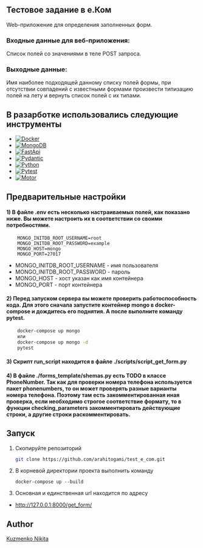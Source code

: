 
<!-- ABOUT THE PROJECT -->
## Тестовое задание в е.Ком

Web-приложение для определения заполненных форм.

### **Входные данные для веб-приложения:**
Список полей со значениями в теле POST запроса.
### **Выходные данные:**
Имя наиболее подходящей данному списку полей формы, при отсутствии совпадений с известными формами произвести типизацию полей на лету и вернуть список полей с их типами.


## В разарботке использовались следующие инструменты


* [![Docker][docker.com]][Docker-url]
* [![MongoDB][mongodb.com]][mongodb-url]
* [![FastApi][fastapi.tiangolo.com]][Fastapi-url]
* [![Pydantic][docs.pydantic.dev]][Pydantic-url]
* [![Python][Python.org]][Python-url]
* [![Pytest][docs.pytest.org]][Pytest-url]
* [![Motor][motor.io]][motor-url]

## Предварительные настройки

#### 1) В файле .env есть несколько настраиваемых полей, как показано ниже. Вы можете настроить их в соответствии со своими потребностями.
```
    MONGO_INITDB_ROOT_USERNAME=root
    MONGO_INITDB_ROOT_PASSWORD=example
    MONGO_HOST=mongo
    MONGO_PORT=27017
```
- MONGO_INITDB_ROOT_USERNAME - имя пользователя
- MONGO_INITDB_ROOT_PASSWORD - пароль
- MONGO_HOST - хост указан как имя контейнера
- MONGO_PORT - порт контейнера

#### 2) Перед запуском сервера вы можете проверить работоспособность кода. Для этого сначала запустите контейнер mongo в docker-compose и дождитесь его поднятия. А после выполните команду pytest.

```bash
    docker-compose up mongo
    или
    docker-compose up mongo -d
    pytest
```

#### 3) Скрипт run_script находится в файле ./scripts/script_get_form.py

#### 4) В файле ./forms_template/shemas.py есть TODO в классе PhoneNumber. Так как для проверки номера телефона используется пакет phonenumbers, то он может проверять разные варианты номера телефона. Поэтому там есть закомментированная иная проверка, если необходимо строгое соответствие формату, то в функции checking_parameters закомментировать действующие строки, а другие строки раскомментировать.


## Запуск
 

1. Скопируйте репозиторий
   ```bash
   git clone https://github.com/arahitogami/test_e_com.git
   ```
2. В корневой директории проекта выполнить команду
   ```
   docker-compose up --build
   ```
3. Основная и единственная url находится по адресу 

- <http://127.0.0.1:8000/get_form/>
  


## Author
[Kuzmenko Nikita](https://github.com/arahitogami)


<!-- MARKDOWN LINKS & IMAGES -->
<!-- https://www.markdownguide.org/basic-syntax/#reference-style-links -->
[fastapi.tiangolo.com]: https://img.shields.io/badge/FastAPI-0.104.1-green?style=plastic&logo=FastAPI
[Fastapi-url]: https://fastapi.tiangolo.com
[Python.org]: https://img.shields.io/badge/Python-3.11.0-green?style=plastic&logo=python
[Python-url]: https://python.org
[motor.io]: https://img.shields.io/badge/motor-3.3.1-green?style=plastic&logo=motor
[motor-url]: https://motor.readthedocs.io 
[mongodb.com]: https://img.shields.io/badge/mongodb-7.0.4~rc0-green?style=plastic&logo=mongodb
[mongodb-url]: https://www.mongodb.com
[docs.pytest.org]: https://img.shields.io/badge/Pytest-7.4.3-green?style=plastic&logo=pytest
[Pytest-url]: https://docs.pytest.org
[docker.com]: https://img.shields.io/badge/Docker--compose-3.8-green?style=plastic&logo=docker
[Docker-url]: https://docker.com
[docs.pydantic.dev]: https://img.shields.io/badge/Pydantic-2.4.2-green?style=plastic&logo=pydantic
[Pydantic-url]: https://docs.pydantic.dev
